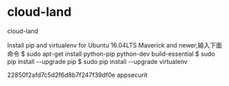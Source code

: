 # cloud-land
cloud-land

Install pip and virtualenv for Ubuntu 16.04LTS Maverick and newer,输入下面命令
$ sudo apt-get install python-pip python-dev build-essential 
$ sudo pip install --upgrade pip 
$ sudo pip install --upgrade virtualenv 

22850f2afd7c5d2f6d8b7f247f39df0e appsecurit
